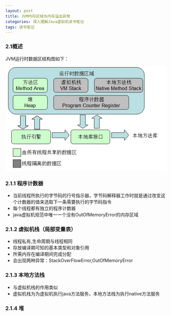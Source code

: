 ```yaml
---
layout: post
title: JVM内存区域与内存溢出异常
categories: 深入理解Java虚拟机读书笔记
tags: 读书笔记
---
```


### 2.1概述

JVM运行时数据区结构图如下：


![img](../image/jvm-runtime-data.jpg)


### 2.1.1 程序计数器
* 当前线程所执行的字节码的行号指示器，字节码解释器工作时就是通过改变这个计数器的值来选取下一条需要执行的字节码指令
* 每个线程都有独立的程序计数器
* java虚拟机规范中唯一一个没有OutOfMemoryError的内存区域

### 2.1.2 虚拟机栈（局部变量表）
* 线程私有,生命周期与线程相同
* 存放编译期可知的基本类型和对象引用
* 所需内存在编译期间完成分配
* 会出现两种异常：StackOverFlowError,OutOfMemoryError

### 2.1.3 本地方法栈
* 与虚拟机栈的作用类似
* 虚拟机栈为为虚拟机执行java方法服务，本地方法栈为执行native方法服务

### 2.1.4 堆



